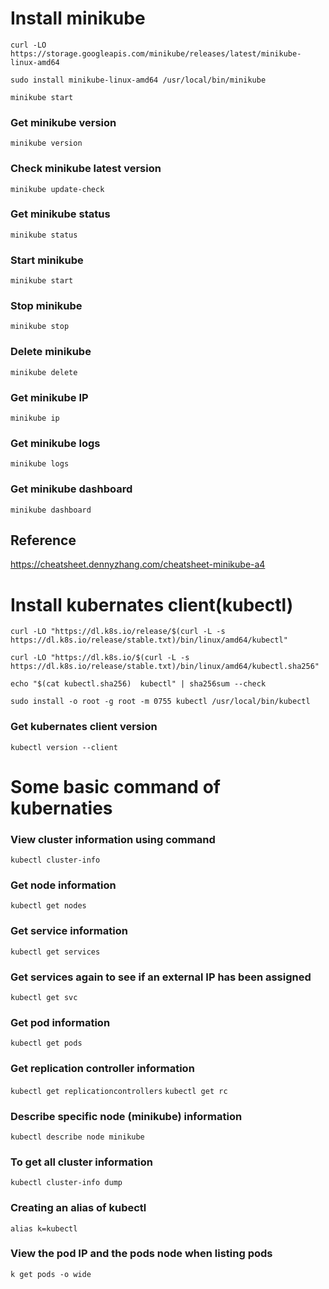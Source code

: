 # Install minikube

```
curl -LO https://storage.googleapis.com/minikube/releases/latest/minikube-linux-amd64

sudo install minikube-linux-amd64 /usr/local/bin/minikube

minikube start
```

### Get minikube version	
`minikube version`
### Check minikube latest version	
`minikube update-check`
### Get minikube status	
`minikube status`
### Start minikube	
`minikube start`
### Stop minikube	
`minikube stop`
### Delete minikube	
`minikube delete`
### Get minikube IP
`minikube ip`
### Get minikube logs
`minikube logs`
### Get minikube dashboard
`minikube dashboard`

## Reference

https://cheatsheet.dennyzhang.com/cheatsheet-minikube-a4

# Install kubernates client(kubectl)

```
curl -LO "https://dl.k8s.io/release/$(curl -L -s https://dl.k8s.io/release/stable.txt)/bin/linux/amd64/kubectl"

curl -LO "https://dl.k8s.io/$(curl -L -s https://dl.k8s.io/release/stable.txt)/bin/linux/amd64/kubectl.sha256"

echo "$(cat kubectl.sha256)  kubectl" | sha256sum --check

sudo install -o root -g root -m 0755 kubectl /usr/local/bin/kubectl
```
### Get kubernates client version
`kubectl version --client`


# Some basic command of kubernaties

### View cluster information using command
`kubectl cluster-info`
### Get node information
`kubectl get nodes`
### Get service information
`kubectl get services`
### Get services again to see if an external IP has been assigned
`kubectl get svc`
### Get pod information
`kubectl get pods`
### Get replication controller information
`kubectl get replicationcontrollers`
`kubectl get rc`
### Describe specific node (minikube) information 
`kubectl describe node minikube`
### To get all cluster information
`kubectl cluster-info dump`
### Creating an alias of kubectl
`alias k=kubectl`
### View the pod IP and the pods node when listing pods
`k get pods -o wide`